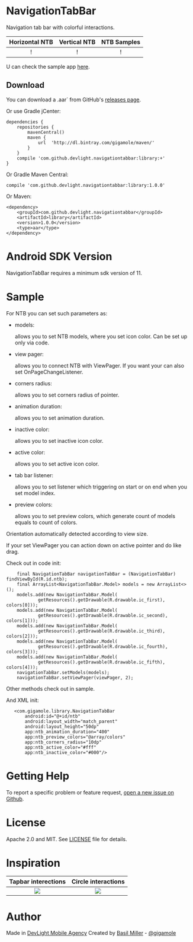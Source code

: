NavigationTabBar
===================
Navigation tab bar with colorful interactions.

Horizontal NTB|Vertical NTB|NTB Samples|
:-------------------------:|:-------------------------:|:-------------------------:
!|!|!

U can check the sample app [here](https://github.com/DevLight-Mobile-Agency/NavigationTabBar/tree/master/app).

Download
------------

You can download a .aar` from GitHub's [releases page](https://github.com/DevLight-Mobile-Agency/NavigationTabBar/releases).

Or use Gradle jCenter:

    dependencies {
        repositories {
            mavenCentral()
            maven {
                url  'http://dl.bintray.com/gigamole/maven/'
            }
        }
        compile 'com.github.devlight.navigationtabbar:library:+'
    }

Or Gradle Maven Central:

    compile 'com.github.devlight.navigationtabbar:library:1.0.0'

Or Maven:

    <dependency>
	    <groupId>com.github.devlight.navigationtabbar</groupId>
	    <artifactId>library</artifactId>
	    <version>1.0.0</version>
	    <type>aar</type>
    </dependency>

Android SDK Version
=========
NavigationTabBar requires a minimum sdk version of 11. 

Sample
========

For NTB you can set such parameters as:
 
 - models:
    
    allows you to set NTB models, where you set icon color. Can be set up only via code.
    
 - view pager:
     
     allows you to connect NTB with ViewPager. If you want your can also set OnPageChangeListener.    

 - corners radius:
    
    allows you to set corners radius of pointer.

 - animation duration:
  
     allows you to set animation duration.
      
 - inactive color:

     allows you to set inactive icon color.
     
 - active color:
  
     allows you to set active icon color.
     
 - tab bar listener:
  
     allows you to set listener which triggering on start or on end when you set model index.
        
 - preview colors:
  
     allows you to set preview colors, which generate count of models equals to count of colors.

Orientation automatically detected according to view size.

If your set ViewPager you can action down on active pointer and do like drag.

Check out in code init:

        final NavigationTabBar navigationTabBar = (NavigationTabBar) findViewById(R.id.ntb);
        final ArrayList<NavigationTabBar.Model> models = new ArrayList<>();
        models.add(new NavigationTabBar.Model(
                getResources().getDrawable(R.drawable.ic_first), colors[0]));
        models.add(new NavigationTabBar.Model(
                getResources().getDrawable(R.drawable.ic_second), colors[1]));
        models.add(new NavigationTabBar.Model(
                getResources().getDrawable(R.drawable.ic_third), colors[2]));
        models.add(new NavigationTabBar.Model(
                getResources().getDrawable(R.drawable.ic_fourth), colors[3]));
        models.add(new NavigationTabBar.Model(
                getResources().getDrawable(R.drawable.ic_fifth), colors[4]));
        navigationTabBar.setModels(models);
        navigationTabBar.setViewPager(viewPager, 2);
            
Other methods check out in sample.

And XML init:

       <com.gigamole.library.NavigationTabBar
           android:id="@+id/ntb"
           android:layout_width="match_parent"
           android:layout_height="50dp"
           app:ntb_animation_duration="400"
           app:ntb_preview_colors="@array/colors"
           app:ntb_corners_radius="10dp"
           app:ntb_active_color="#fff"
           app:ntb_inactive_color="#000"/>

Getting Help
======

To report a specific problem or feature request, [open a new issue on Github](https://github.com/DevLight-Mobile-Agency/NavigationTabBar/issues/new).

License
======

Apache 2.0 and MIT. See [LICENSE](https://github.com/DevLight-Mobile-Agency/NavigationTabBar/blob/master/LICENSE.txt) file for details.

Inspiration
======

Tapbar interections|Circle interactions
:-------------------------:|:-------------------------:
![](https://s-media-cache-ak0.pinimg.com/originals/39/ee/33/39ee330f3460bd638284f0576bc95b65.gif)|![](https://s-media-cache-ak0.pinimg.com/564x/f4/0d/a9/f40da9e5b73eb5e0e46681eba38f1347.jpg)


Author
=======
Made in [DevLight Mobile Agency](https://github.com/DevLight-Mobile-Agency)
Created by [Basil Miller](https://github.com/GIGAMOLE) - [@gigamole](mailto:http://gigamole53@gmail.com)
